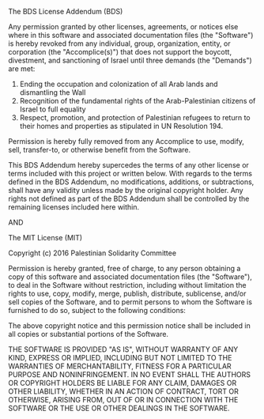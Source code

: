 The BDS License Addendum (BDS)

Any permission granted by other licenses, agreements, or notices else where in this software and associated documentation files (the "Software") is hereby revoked from any individual, group, organization, entity, or corporation (the "Accomplice(s)") that does not support the boycott, divestment, and sanctioning of Israel until three demands (the "Demands") are met:

1) Ending the occupation and colonization of all Arab lands and dismantling the Wall
2) Recognition of the fundamental rights of the Arab-Palestinian citizens of Israel to full equality
3) Respect, promotion, and protection of Palestinian refugees to return to their homes and properties as stipulated in UN Resolution 194.

Permission is hereby fully removed from any Accomplice to use, modify, sell, transfer-to, or otherwise benefit from the Software.

This BDS Addendum hereby supercedes the terms of any other license or terms included with this project or written below. With regards to the terms defined in the BDS Addendum, no modifications, additions, or subtractions, shall have any validity unless made by the original copyright holder. Any rights not defined as part of the BDS Addendum shall be controlled by the remaining licenses included here within.

AND

The MIT License (MIT)

Copyright (c) 2016 Palestinian Solidarity Committee

Permission is hereby granted, free of charge, to any person obtaining a copy of
this software and associated documentation files (the "Software"), to deal in
the Software without restriction, including without limitation the rights to
use, copy, modify, merge, publish, distribute, sublicense, and/or sell copies of
the Software, and to permit persons to whom the Software is furnished to do so,
subject to the following conditions:

The above copyright notice and this permission notice shall be included in all
copies or substantial portions of the Software.

THE SOFTWARE IS PROVIDED "AS IS", WITHOUT WARRANTY OF ANY KIND, EXPRESS OR
IMPLIED, INCLUDING BUT NOT LIMITED TO THE WARRANTIES OF MERCHANTABILITY, FITNESS
FOR A PARTICULAR PURPOSE AND NONINFRINGEMENT. IN NO EVENT SHALL THE AUTHORS OR
COPYRIGHT HOLDERS BE LIABLE FOR ANY CLAIM, DAMAGES OR OTHER LIABILITY, WHETHER
IN AN ACTION OF CONTRACT, TORT OR OTHERWISE, ARISING FROM, OUT OF OR IN
CONNECTION WITH THE SOFTWARE OR THE USE OR OTHER DEALINGS IN THE SOFTWARE.
